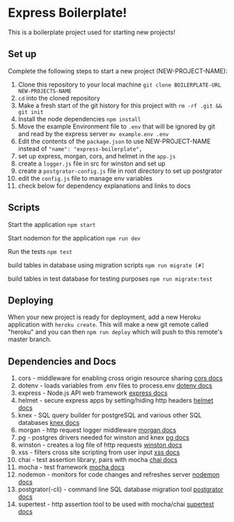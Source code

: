 # Express Boilerplate!

This is a boilerplate project used for starting new projects!

## Set up

Complete the following steps to start a new project (NEW-PROJECT-NAME):

1. Clone this repository to your local machine `git clone BOILERPLATE-URL NEW-PROJECTS-NAME`
2. `cd` into the cloned repository
3. Make a fresh start of the git history for this project with `rm -rf .git && git init`
4. Install the node dependencies `npm install`
5. Move the example Environment file to `.env` that will be ignored by git and read by the express server `mv example.env .env`
6. Edit the contents of the `package.json` to use NEW-PROJECT-NAME instead of `"name": "express-boilerplate",`
7. set up express, morgan, cors, and helmet in the `app.js`
8. create a `logger.js` file in src for winston and set up
9. create a `postgrator-config.js` file in root directory to set up postgrator
10. edit the `config.js` file to manage env variables
11. check below for dependency explanations and links to docs


## Scripts

Start the application `npm start`

Start nodemon for the application `npm run dev`

Run the tests `npm test`

build tables in database using migration scripts `npm run migrate [#]`

build tables in test database for testing purposes `npm run migrate:test`

## Deploying

When your new project is ready for deployment, add a new Heroku application with `heroku create`. This will make a new git remote called "heroku" and you can then `npm run deploy` which will push to this remote's master branch.

## Dependencies and Docs

1. cors - middleware for enabling cross origin resource sharing [cors docs](https://www.npmjs.com/package/cors)
2. dotenv - loads variables from .env files to process.env [dotenv docs](https://www.npmjs.com/package/dotenv)
3. express - Node.js API web framework [express docs](https://expressjs.com/)
4. helmet - secure express apps by setting/hiding http headers [helmet docs](https://helmetjs.github.io/)
5. knex - SQL query builder for postgreSQL and various other SQL databases [knex docs](https://helmetjs.github.io/)
6. morgan - http request logger middleware [morgan docs](https://www.npmjs.com/package/morgan)
7. pg - postgres drivers needed for winston and knex [pg docs](https://www.npmjs.com/package/pg)
8. winston - creates a log file of http requests [winston docs](https://www.npmjs.com/package/winston)
9. xss - filters cross site scripting from user input [xss docs](https://www.npmjs.com/package/xss)
10. chai - test assertion library, pairs with mocha [chai docs](https://www.chaijs.com/)
11. mocha - test framework [mocha docs](https://mochajs.org/)
12. nodemon - monitors for code changes and refreshes server [nodemon docs](https://nodemon.io/)
13. postgrator(-cli) - command line SQL database migration tool [postgrator docs](https://www.npmjs.com/package/postgrator-cli?activeTab=readme)
14. supertest - http assertion tool to be used with mocha/chai [supertest docs](https://www.npmjs.com/package/supertest)